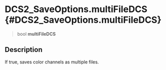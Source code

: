 DCS2\_SaveOptions.multiFileDCS {#DCS2_SaveOptions.multiFileDCS}
==============================

> bool **multiFileDCS**

Description
-----------

If true, saves color channels as multiple files.
